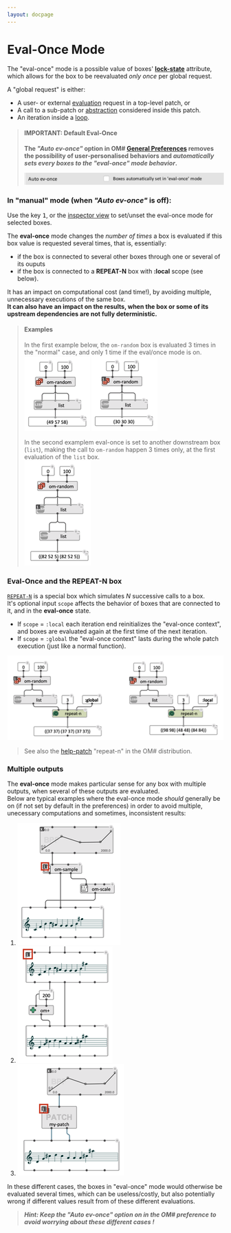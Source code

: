 ```yaml
---
layout: docpage
---
```


# Eval-Once Mode
 
The "eval-once" mode is a possible value of boxes' **[lock-state](eval-modes#lock-state)** attribute, which allows for the box to be reevaluated _only once_ per global request.

 A "global request" is either:
 * A user- or external [evaluation](eval) request in a top-level patch, or
 * A call to a sub-patch or [abstraction](abstraction) considered inside this patch.
 * An iteration inside a [loop](loop).

> #### IMPORTANT: Default Eval-Once
> **The *"Auto ev-once"* option in OM# [General Preferences](preferences) removes the possibility of user-personalised behaviors and *automatically sets every boxes to the "eval-once" mode behavior*.**     
>   
> <img src="eval-once_img/pref-auto-ev-once.png">

### In "manual" mode (when *"Auto ev-once"* is off):

Use the key <kbd>1</kbd>, or the [inspector view](inspector) to set/unset the eval-once mode for selected boxes.

The **eval-once** mode changes the _number of times_ a box is evaluated if this box value is requested several times, that is, essentially:
 * if the box is connected to several other boxes through one or several of its ouputs
 * if the box is connected to a **REPEAT-N** box with **:local** scope (see below).

It has an impact on computational cost (and time!), by avoiding multiple, unnecessary executions of the same box.    
**It can also have an impact on the results, when the box or some of its upstream dependencies are not fully deterministic.**

> #### Examples
> In the first example below, the `om-random` box is evaluated 3 times in the "normal" case, and only 1 time if the eval/once mode is on.     
> <img src="eval-once_img/ev-once-off.png"> <img src="eval-once_img/ev-once-on.png">   
>
> In the second examplem eval-once is set to another downstream box (`list`), making the call to `om-random` happen 3 times only, at the first evaluation of the `list` box.    
> <img src="eval-once_img/ev-once-on-list.png">


### Eval-Once and the REPEAT-N box
 
[`REPEAT-N`](repeat-n) is a special box which simulates _N_ successive calls to a box.    
It's optional input `scope` affects the behavior of boxes that are connected to it, and in the **eval-once** state.
* If `scope` = `:local` each iteration end reinitializes the "eval-once context", and boxes are evaluated again at the first time of the next iteration.
* If `scope` = `:global` the "eval-once context" lasts during the whole patch execution (just like a normal function).

<img src="eval-once_img/ev-once-repeat-n.png">


> See also the [help-patch](help) "repeat-n" in the OM# distribution. 

### Multiple outputs

The **eval-once** mode makes particular sense for any box with multiple outputs, when several of these outputs are evaluated.   
Below are typical examples where the eval-once mode _should_ generally be on (if not set by default in the preferences) in order to avoid multiple, unecessary computations and sometimes, inconsistent results:

1) <img src="eval-once_img/ev-once-multipleout.png">
2) <img src="eval-once_img/ev-once-object.png">
3) <img src="eval-once_img/ev-once-patch.png">

In these different cases, the boxes in "eval-once" mode would otherwise be evaluated several times, which can be useless/costly, but also potentially wrong if different values result from of these different evaluations. 

> ***Hint: Keep the "Auto ev-once" option on in the OM# preference to avoid worrying about these different cases !***





